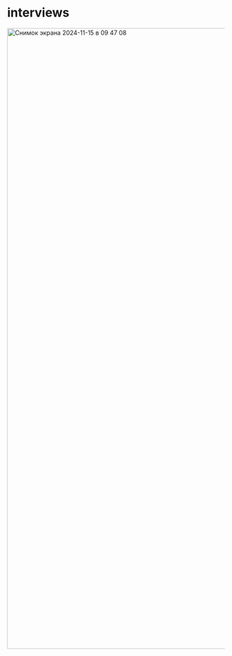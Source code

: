 # interviews
<img width="1438" alt="Снимок экрана 2024-11-15 в 09 47 08" src="https://github.com/user-attachments/assets/15b29fcf-0a9a-47e7-86ed-e0bb5aea9e29">
